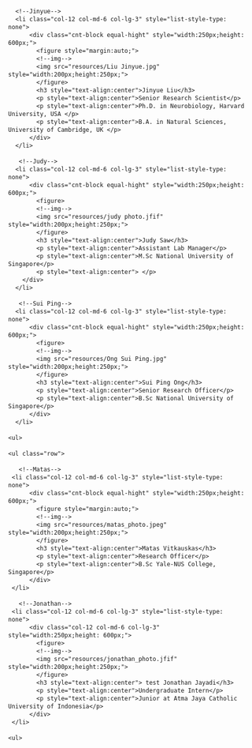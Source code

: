 <meta name="viewport" content="width=device-width, initial-scale=1.0">
<link href="//maxcdn.bootstrapcdn.com/bootstrap/4.1.1/css/bootstrap.min.css" rel="stylesheet" id="bootstrap-css">
<script src="//maxcdn.bootstrapcdn.com/bootstrap/4.1.1/js/bootstrap.min.js"></script>
<script src="//cdnjs.cloudflare.com/ajax/libs/jquery/3.2.1/jquery.min.js"></script>
<link rel="stylesheet" href="https://stackpath.bootstrapcdn.com/font-awesome/4.7.0/css/font-awesome.min.css">
<link rel="stylesheet" type="text/css" href="css/main.css">

 
 <!--text and image-->
 <div class="container">
    <!--List of teammates-->
    <ul class="row" style="margin:20px 0;">

      <!--Jinyue-->
      <li class="col-12 col-md-6 col-lg-3" style="list-style-type: none">
          <div class="cnt-block equal-hight" style="width:250px;height: 600px;">
            <figure style="margin:auto;">
            <!--img-->
            <img src="resources/Liu Jinyue.jpg" style="width:200px;height:250px;">
            </figure>
            <h3 style="text-align:center">Jinyue Liu</h3>
            <p style="text-align:center">Senior Research Scientist</p>
            <p style="text-align:center">Ph.D. in Neurobiology, Harvard University, USA </p>
            <p style="text-align:center">B.A. in Natural Sciences, University of Cambridge, UK </p>
          </div>
      </li>

       <!--Judy-->
      <li class="col-12 col-md-6 col-lg-3" style="list-style-type: none">
          <div class="cnt-block equal-hight" style="width:250px;height: 600px;">
            <figure>
            <!--img-->
            <img src="resources/judy photo.jfif" style="width:200px;height:250px;">
            </figure>
            <h3 style="text-align:center">Judy Saw</h3>
            <p style="text-align:center">Assistant Lab Manager</p>
            <p style="text-align:center">M.Sc National University of Singapore</p>
            <p style="text-align:center"> </p>
        </div>
      </li>

       <!--Sui Ping-->
      <li class="col-12 col-md-6 col-lg-3" style="list-style-type: none">
          <div class="cnt-block equal-hight" style="width:250px;height: 600px;">
            <figure>
            <!--img-->
            <img src="resources/Ong Sui Ping.jpg" style="width:200px;height:250px;">
            </figure>
            <h3 style="text-align:center">Sui Ping Ong</h3>
            <p style="text-align:center">Senior Research Officer</p>
            <p style="text-align:center">B.Sc National University of Singapore</p>
          </div>
      </li>

    <ul>

    <ul class="row">

       <!--Matas-->
     <li class="col-12 col-md-6 col-lg-3" style="list-style-type: none">
          <div class="cnt-block equal-hight" style="width:250px;height: 600px;">
            <figure style="margin:auto;">
            <!--img-->
            <img src="resources/matas_photo.jpeg" style="width:200px;height:250px;">
            </figure>
            <h3 style="text-align:center">Matas Vitkauskas</h3>
            <p style="text-align:center">Research Officer</p>
            <p style="text-align:center">B.Sc Yale-NUS College, Singapore</p>
          </div>
     </li>

       <!--Jonathan-->
     <li class="col-12 col-md-6 col-lg-3" style="list-style-type: none">
          <div class="col-12 col-md-6 col-lg-3" style="width:250px;height: 600px;">
            <figure>
            <!--img-->
            <img src="resources/jonathan_photo.jfif" style="width:200px;height:250px;">
            </figure>
            <h3 style="text-align:center"> test Jonathan Jayadi</h3>
            <p style="text-align:center">Undergraduate Intern</p>
            <p style="text-align:center">Junior at Atma Jaya Catholic University of Indonesia</p>
          </div>
     </li>

    <ul>

  </div>
